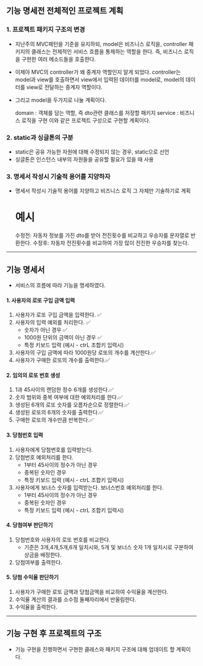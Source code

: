 ## 기능 명세전 전체적인 프로젝트 계획

### 1. 프로젝트 패키지 구조의 변경
- 지난주의 MVC패턴을 기준을 유지하되, model은 비즈니스 로직을, controller 패키지의 클래스는 전제적인 서비스 흐름을 통제하는 역할을 한다. 즉, 비즈니스 로직을 구현한 여러 메소드들을 호출한다.
- 이제야 MVC의 controller가 왜 중계자 역할인지 알게 되었다. controller는 model과 view를 호출하면서 view에서 입력된 데이터를 model로, model의 데이터를 view로 전달하는 중계자 역할이다.
- 그리고 model을 두가지로 나눌 계획이다.
    

    domain : 객체를 담는 역할, 즉 dto관련 클래스를 저장할 패키지
    service : 비즈니스 로직을 구현
이와 같은 프로젝트 구성으로 구현할 계획이다.

### 2. static과 싱글톤의 구분
- static은 공유 가능한 자원에 대해 수정되지 않는 경우, static으로 선언
- 싱글톤은 인스턴스 내부의 자원들을 공유할 필요가 있을 때 사용

### 3. 명세서 작성시 기술적 용어를 지양하자
- 명세서 작성시 기술적 용어를 지양하고 비즈니스 로직 그 자체만 기술하기로 계획

    
    # 예시

    수정전: 자동차 정보를 가진 dto를 받아 전진횟수를 비교하고 우승자를 문자열로 반환한다.
    수정후: 자동차 전진횟수를 비교하여 가장 많이 전진한 우승자를 찾는다.

<hr />

## 기능 명세서
- 서비스의 흐름에 따라 기능을 명세하였다.

#### 1. 사용자의 로또 구입 금액 입력

1. 사용자가 로또 구입 금액을 입력한다. ✅
2. 사용자의 입력 예외를 처리한다. ✅
   - 숫자가 아닌 경우 ✅
   - 1000원 단위의 금액이 아닌 경우 ✅
   - 특정 키보드 입력 (예시 - ctrL 조합키 입력시)
3. 사용자의 구입 금액에 따라 1000원당 로또의 개수를 계산한다.✅
4. 사용자가 구매한 로또의 개수를 출력한다.✅


#### 2. 임의의 로또 번호 생성

1. 1과 45사이의 랜덤한 정수 6개를 생성한다.✅
2. 숫자 범위와 중복 여부에 대한 예외처리를 한다.✅
3. 생성된 6개의 로또 숫자를 오름차순으로 정렬한다.✅
3. 생성된 로또의 6개의 숫자를 출력한다.✅
4. 구매한 로또의 개수만큼 반복한다.✅


#### 3. 당첨번호 입력

1. 사용자에게 당첨번호를 입력받는다.
2. 당첨번호 예외처리를 한다.
   - 1부터 45사이의 정수가 아닌 경우
   - 중복된 숫자인 경우
   - 특정 키보드 입력 (예시 - ctrL 조합키 입력시) 
3. 사용자에게 보너스 숫자를 입력받는다.
   보너스번호 예외처리를 한다.
   - 1부터 45사이의 정수가 아닌 경우
   - 중복된 숫자인 경우
   - 특정 키보드 입력 (예시 - ctrL 조합키 입력시)
   

#### 4. 당첨여부 판단하기

1. 당첨번호와 사용자의 로또 번호를 비교한다.
    - 기준은 3개,4개,5개,6개 일치시와, 5개 및 보너스 숫자 1개 일치시로 구분하여 상금을 배정한다.
2. 당첨여부를 출력한다.


#### 5. 당첨 수익율 판단하기

1. 사용자가 구매한 로또 금액과 당첨금액을 비교하여 수익율을 계산한다.
2. 수익율 계산의 결과를 소수점 둘째자리에서 반올림한다.
3. 수익율을 출력한다.


<hr />

## 기능 구현 후 프로젝트의 구조
- 기능 구현을 진행하면서 구현한 클래스와 패키지 구조에 대해 업데이트 할 계획이다.
